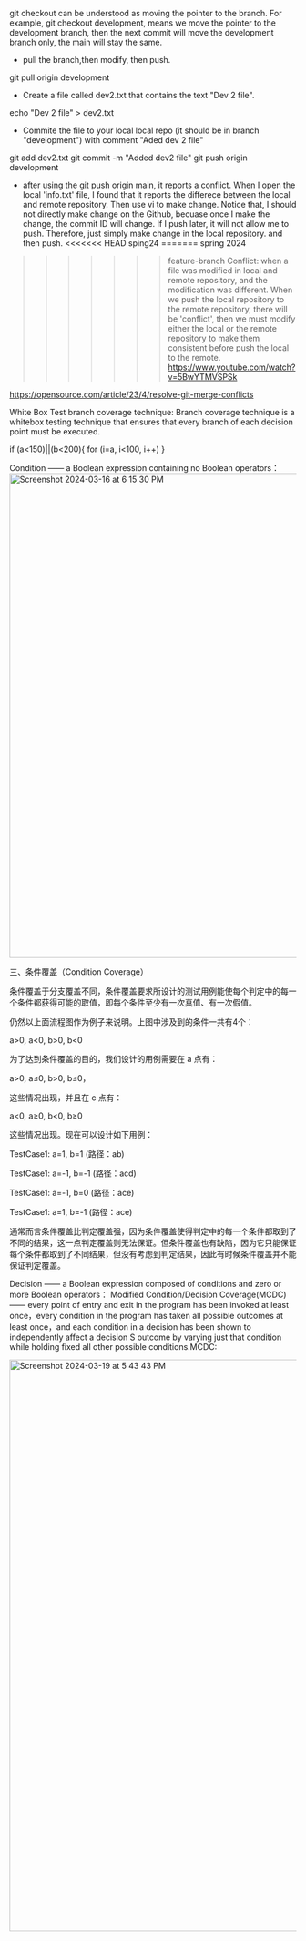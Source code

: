 git checkout can be understood as moving the pointer to the branch. For example, git checkout development, means we move the pointer to the development branch, 
then the next commit will move the development branch only, the main will stay the same. 

* pull the branch,then modify, then push.
  
git pull origin development

* Create a file called dev2.txt that contains the text "Dev 2 file".
  
echo "Dev 2 file" > dev2.txt

* Commite the file to your local local repo (it should be in branch "development") with comment "Aded dev 2 file"
  
git add dev2.txt 
git commit -m "Added dev2 file"
git push origin development

*  after using the git push origin main, it reports a conflict. When I open the local 'info.txt' file, I found that it reports the differece between the local and remote repository. Then use vi to make change. Notice that, I should not directly make change on the Github, becuase once I make the change, the commit ID will change. If I push later, it will not allow me to push. Therefore, just simply make change in the local repository. and then push.
<<<<<<< HEAD
sping24<my id>
=======
spring 2024
>>>>>>> feature-branch
Conflict: when a file was modified in local and remote repository, and the modification was different. When we push the local repository to the remote repository, there will be 'conflict', then we must modify either the local or the remote repository to make them consistent before push the local to the remote. 
[
](https://www.youtube.com/watch?v=5BwYTMVSPSk)https://www.youtube.com/watch?v=5BwYTMVSPSk


https://opensource.com/article/23/4/resolve-git-merge-conflicts


White Box Test
branch coverage technique:
Branch coverage technique is a whitebox testing technique that ensures that every branch of each decision point must be executed.

if (a<150)||(b<200){
  for (i=a, i<100, i++)
}

  
Condition —— a Boolean expression containing no Boolean operators：
<img width="851" alt="Screenshot 2024-03-16 at 6 15 30 PM" src="https://github.com/daichaoyi/CS6300/assets/50822172/bd34e991-d48f-42d5-9cf4-f4a4cdf17a40">

三、条件覆盖（Condition Coverage）

条件覆盖于分支覆盖不同，条件覆盖要求所设计的测试用例能使每个判定中的每一个条件都获得可能的取值，即每个条件至少有一次真值、有一次假值。

仍然以上面流程图作为例子来说明。上图中涉及到的条件一共有4个：

a>0, a<0, b>0, b<0

为了达到条件覆盖的目的，我们设计的用例需要在 a 点有：

a>0, a≤0, b>0, b≤0，

这些情况出现，并且在 c 点有：

a<0, a≥0, b<0, b≥0

这些情况出现。现在可以设计如下用例：

TestCase1: a=1, b=1    (路径：ab)

TestCase1: a=-1, b=-1    (路径：acd)

TestCase1: a=-1, b=0    (路径：ace)

TestCase1: a=1, b=-1    (路径：ace)

通常而言条件覆盖比判定覆盖强，因为条件覆盖使得判定中的每一个条件都取到了不同的结果，这一点判定覆盖则无法保证。但条件覆盖也有缺陷，因为它只能保证每个条件都取到了不同结果，但没有考虑到判定结果，因此有时候条件覆盖并不能保证判定覆盖。

Decision —— a Boolean expression composed of conditions and zero or more Boolean operators：
Modified Condition/Decision Coverage(MCDC) —— every point of entry and exit in the program has been invoked at least once，every condition in the program has taken all possible outcomes at least once，and each condition in a decision has been shown to independently affect a decision S outcome by varying just that condition while holding fixed all other possible conditions.MCDC: 



<img width="1004" alt="Screenshot 2024-03-19 at 5 43 43 PM" src="https://github.com/daichaoyi/CS6300/assets/50822172/37fde252-b7d9-41aa-b294-02195695a5d6">



